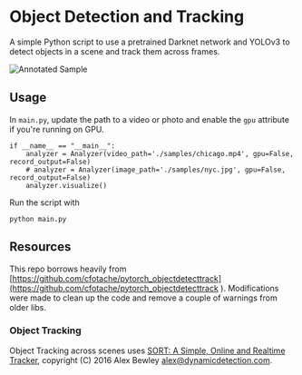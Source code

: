 # Object Detection and Tracking

A simple Python script to use a pretrained Darknet network and YOLOv3 to detect objects in a scene and track them across frames.

![Annotated Sample](./sample.gif)

## Usage

In `main.py`, update the path to a video or photo and enable the `gpu` attribute if you're running on GPU.

```
if __name__ == "__main__":
    analyzer = Analyzer(video_path='./samples/chicago.mp4', gpu=False, record_output=False)
    # analyzer = Analyzer(image_path='./samples/nyc.jpg', gpu=False, record_output=False)
    analyzer.visualize()
```

Run the script with

    python main.py

## Resources

This repo borrows heavily from [https://github.com/cfotache/pytorch_objectdetecttrack](https://github.com/cfotache/pytorch_objectdetecttrack
). Modifications were made to clean up the code and remove a couple of warnings from older libs.

### Object Tracking 

Object Tracking across scenes uses [SORT: A Simple, Online and Realtime Tracker](https://github.com/abewley/sort), copyright (C) 2016 Alex Bewley alex@dynamicdetection.com.



